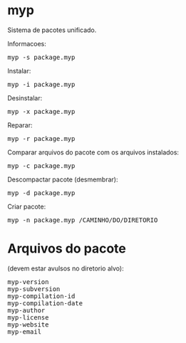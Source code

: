 # myp

Sistema de pacotes unificado.

Informacoes:
<pre>myp -s package.myp</pre>

Instalar:
<pre>myp -i package.myp</pre>

Desinstalar:
<pre>myp -x package.myp</pre>

Reparar:
<pre>myp -r package.myp</pre>

Comparar arquivos do pacote com os arquivos instalados:
<pre>myp -c package.myp</pre>

Descompactar pacote (desmembrar):
<pre>myp -d package.myp</pre>

Criar pacote:
<pre>
myp -n package.myp /CAMINHO/DO/DIRETORIO
</pre>

# Arquivos do pacote
(devem estar avulsos no diretorio alvo):

<pre>
myp-version
myp-subversion
myp-compilation-id
myp-compilation-date
myp-author
myp-license
myp-website
myp-email
</pre>





